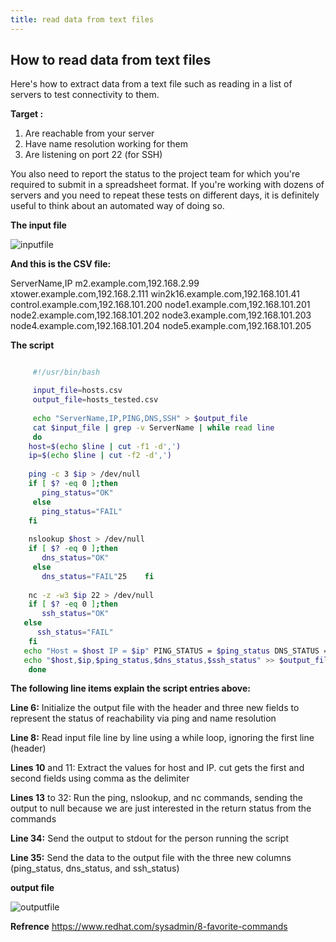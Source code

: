 ```yaml
---
title: read data from text files
---
```

## How to read data from text files

 Here's how to extract data from a text file such as reading in a list of servers to test connectivity to them.

 **Target :**

 1. Are reachable from your server
 2. Have name resolution working for them
 3. Are listening on port 22 (for SSH)

 
You also need to report the status to the project team for which you're required to submit in a spreadsheet format. If you're working with dozens of servers and you need to repeat these tests on different days, it is definitely useful to think about an automated way of doing so.

**The input file**

![inputfile](/images/hosts_input.png?width=20pc)

**And this is the CSV file:**

ServerName,IP
m2.example.com,192.168.2.99
xtower.example.com,192.168.2.111
win2k16.example.com,192.168.101.41
control.example.com,192.168.101.200
node1.example.com,192.168.101.201
node2.example.com,192.168.101.202
node3.example.com,192.168.101.203
node4.example.com,192.168.101.204
node5.example.com,192.168.101.205

**The script**

```bash

     #!/usr/bin/bash

     input_file=hosts.csv
     output_file=hosts_tested.csv
 
     echo "ServerName,IP,PING,DNS,SSH" > $output_file 
     cat $input_file | grep -v ServerName | while read line
     do
    host=$(echo $line | cut -f1 -d',')
    ip=$(echo $line | cut -f2 -d',')
 
    ping -c 3 $ip > /dev/null
    if [ $? -eq 0 ];then
       ping_status="OK"
     else
       ping_status="FAIL"
    fi
 
    nslookup $host > /dev/null
    if [ $? -eq 0 ];then
       dns_status="OK"
     else
       dns_status="FAIL"25    fi
 
    nc -z -w3 $ip 22 > /dev/null
    if [ $? -eq 0 ];then
       ssh_status="OK"
   else
      ssh_status="FAIL"
    fi 
   echo "Host = $host IP = $ip" PING_STATUS = $ping_status DNS_STATUS = $dns_status SSH_STATUS = $ssh_status
   echo "$host,$ip,$ping_status,$dns_status,$ssh_status" >> $output_file
    done
```


**The following line items explain the script entries above:**

**Line 6:** Initialize the output file with the header and three new fields to represent the status of reachability via ping and name resolution

**Line 8:** Read input file line by line using a while loop, ignoring the first line (header)

**Lines 10** and 11: Extract the values for host and IP. cut gets the first and second fields using comma as the delimiter

**Lines 13** to 32: Run the ping, nslookup, and nc commands, sending the output to null because we are just interested in the return status from the commands

**Line 34:** Send the output to stdout for the person running the script

**Line 35:** Send the data to the output file with the three new columns (ping_status, dns_status, and ssh_status)

**output file**

![outputfile](/images/hosts_output.png#float=left?width=30pc)


**Refrence** https://www.redhat.com/sysadmin/8-favorite-commands





